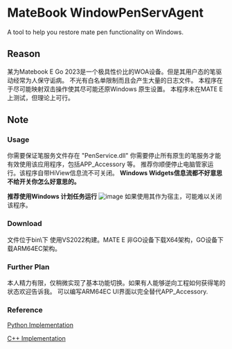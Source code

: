 # MateBook WindowPenServAgent
A tool to help you restore mate pen functionality on Windows.


## Reason
某为Matebook E Go 2023是一个极具性价比的WOA设备。但是其用户态的笔驱动经常为人保守诟病。 不光有白名单限制而且会产生大量的日志文件。
本程序在于尽可能映射双击操作使其尽可能还原Windows 原生设置。
本程序未在MATE E 上测试，但理论上可行。



## Note
### Usage
你需要保证笔服务文件存在
"PenService.dll"
你需要停止所有原生的笔服务才能有效使用该应用程序，包括APP_Accessory 等。
推荐你顺便停止电脑管家运行。该程序自带HiView信息流不可关闭。
**Windows Widgets信息流都不好意思不给开关你怎么好意思的。**

**推荐使用Windows 计划任务运行**
![image](https://github.com/AzulEterno/MatePadWindowPenServAgent/assets/75287037/d19427df-0e30-446b-888c-6ac92319b00a)
如果使用其作为宿主，可能难以关闭该程序。

### Download

文件位于bin\\<ARCH>下
使用VS2022构建。MATE E 非GO设备下载X64架构，GO设备下载ARM64EC架构。


### Further Plan

本人精力有限，仅稍微实现了基本功能切换。如果有人能够逆向工程如何获得笔的状态欢迎告诉我。
可以编写ARM64EC UI界面以完全替代APP_Accessory.

### Reference

[Python Implementation](https://github.com/qwqVictor/HuaweiPenEraserService/blob/master/eraser_service.py)

[C++ Implementation](https://github.com/eiyooooo/MateBook-E-Pen)
